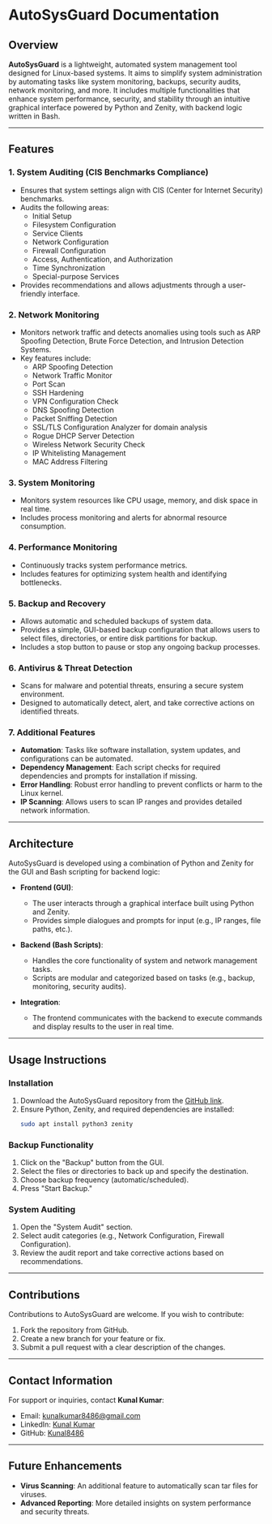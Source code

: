 # AutoSysGuard Documentation

## Overview
**AutoSysGuard** is a lightweight, automated system management tool designed for Linux-based systems. It aims to simplify system administration by automating tasks like system monitoring, backups, security audits, network monitoring, and more. It includes multiple functionalities that enhance system performance, security, and stability through an intuitive graphical interface powered by Python and Zenity, with backend logic written in Bash.

---

## Features

### 1. **System Auditing (CIS Benchmarks Compliance)**
- Ensures that system settings align with CIS (Center for Internet Security) benchmarks.
- Audits the following areas:
  - Initial Setup
  - Filesystem Configuration
  - Service Clients
  - Network Configuration
  - Firewall Configuration
  - Access, Authentication, and Authorization
  - Time Synchronization
  - Special-purpose Services
- Provides recommendations and allows adjustments through a user-friendly interface.

### 2. **Network Monitoring**
- Monitors network traffic and detects anomalies using tools such as ARP Spoofing Detection, Brute Force Detection, and Intrusion Detection Systems.
- Key features include:
  - ARP Spoofing Detection
  - Network Traffic Monitor
  - Port Scan
  - SSH Hardening
  - VPN Configuration Check
  - DNS Spoofing Detection
  - Packet Sniffing Detection
  - SSL/TLS Configuration Analyzer for domain analysis
  - Rogue DHCP Server Detection
  - Wireless Network Security Check
  - IP Whitelisting Management
  - MAC Address Filtering

### 3. **System Monitoring**
- Monitors system resources like CPU usage, memory, and disk space in real time.
- Includes process monitoring and alerts for abnormal resource consumption.

### 4. **Performance Monitoring**
- Continuously tracks system performance metrics.
- Includes features for optimizing system health and identifying bottlenecks.

### 5. **Backup and Recovery**
- Allows automatic and scheduled backups of system data.
- Provides a simple, GUI-based backup configuration that allows users to select files, directories, or entire disk partitions for backup.
- Includes a stop button to pause or stop any ongoing backup processes.

### 6. **Antivirus & Threat Detection**
- Scans for malware and potential threats, ensuring a secure system environment.
- Designed to automatically detect, alert, and take corrective actions on identified threats.

### 7. **Additional Features**
- **Automation**: Tasks like software installation, system updates, and configurations can be automated.
- **Dependency Management**: Each script checks for required dependencies and prompts for installation if missing.
- **Error Handling**: Robust error handling to prevent conflicts or harm to the Linux kernel.
- **IP Scanning**: Allows users to scan IP ranges and provides detailed network information.

---

## Architecture

AutoSysGuard is developed using a combination of Python and Zenity for the GUI and Bash scripting for backend logic:

- **Frontend (GUI)**: 
  - The user interacts through a graphical interface built using Python and Zenity.
  - Provides simple dialogues and prompts for input (e.g., IP ranges, file paths, etc.).
  
- **Backend (Bash Scripts)**:
  - Handles the core functionality of system and network management tasks.
  - Scripts are modular and categorized based on tasks (e.g., backup, monitoring, security audits).
  
- **Integration**:
  - The frontend communicates with the backend to execute commands and display results to the user in real time.

---

## Usage Instructions

### Installation
1. Download the AutoSysGuard repository from the [GitHub link](https://github.com/Kunal8486).
2. Ensure Python, Zenity, and required dependencies are installed:
   ```bash
   sudo apt install python3 zenity

### Backup Functionality

1. Click on the "Backup" button from the GUI.
2. Select the files or directories to back up and specify the destination.
3. Choose backup frequency (automatic/scheduled).
4. Press "Start Backup."

### System Auditing

1. Open the "System Audit" section.
2. Select audit categories (e.g., Network Configuration, Firewall Configuration).
3. Review the audit report and take corrective actions based on recommendations.

---

## Contributions

Contributions to AutoSysGuard are welcome. If you wish to contribute:
1. Fork the repository from GitHub.
2. Create a new branch for your feature or fix.
3. Submit a pull request with a clear description of the changes.

---

## Contact Information

For support or inquiries, contact **Kunal Kumar**:
- Email: [kunalkumar8486@gmail.com](mailto:kunalkumar8486@gmail.com)
- LinkedIn: [Kunal Kumar](https://www.linkedin.com/in/kunalkumar8486/)
- GitHub: [Kunal8486](https://github.com/Kunal8486)

---

## Future Enhancements

- **Virus Scanning**: An additional feature to automatically scan tar files for viruses.
- **Advanced Reporting**: More detailed insights on system performance and security threats.
